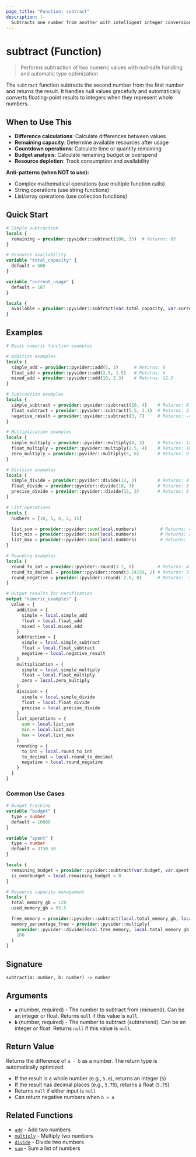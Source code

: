 ```yaml
---
page_title: "Function: subtract"
description: |-
  Subtracts one number from another with intelligent integer conversion
---
```


# subtract (Function)

> Performs subtraction of two numeric values with null-safe handling and automatic type optimization

The `subtract` function subtracts the second number from the first number and returns the result. It handles null values gracefully and automatically converts floating-point results to integers when they represent whole numbers.

## When to Use This

- **Difference calculations**: Calculate differences between values
- **Remaining capacity**: Determine available resources after usage
- **Countdown operations**: Calculate time or quantity remaining
- **Budget analysis**: Calculate remaining budget or overspend
- **Resource depletion**: Track consumption and availability

**Anti-patterns (when NOT to use):**
- Complex mathematical operations (use multiple function calls)
- String operations (use string functions)
- List/array operations (use collection functions)

## Quick Start

```terraform
# Simple subtraction
locals {
  remaining = provider::pyvider::subtract(100, 35)  # Returns: 65
}

# Resource availability
variable "total_capacity" {
  default = 500
}

variable "current_usage" {
  default = 187
}

locals {
  available = provider::pyvider::subtract(var.total_capacity, var.current_usage)  # Returns: 313
}
```

## Examples

```terraform
# Basic numeric function examples

# Addition examples
locals {
  simple_add = provider::pyvider::add(5, 3)      # Returns: 8
  float_add = provider::pyvider::add(2.5, 1.5)   # Returns: 4
  mixed_add = provider::pyvider::add(10, 2.3)    # Returns: 12.3
}

# Subtraction examples
locals {
  simple_subtract = provider::pyvider::subtract(10, 4)    # Returns: 6
  float_subtract = provider::pyvider::subtract(5.5, 2.1)  # Returns: 3.4
  negative_result = provider::pyvider::subtract(3, 7)     # Returns: -4
}

# Multiplication examples
locals {
  simple_multiply = provider::pyvider::multiply(4, 3)     # Returns: 12
  float_multiply = provider::pyvider::multiply(2.5, 4)    # Returns: 10
  zero_multiply = provider::pyvider::multiply(5, 0)       # Returns: 0
}

# Division examples
locals {
  simple_divide = provider::pyvider::divide(12, 3)        # Returns: 4
  float_divide = provider::pyvider::divide(10, 3)         # Returns: 3.333...
  precise_divide = provider::pyvider::divide(15, 3)       # Returns: 5
}

# List operations
locals {
  numbers = [10, 5, 8, 2, 15]

  list_sum = provider::pyvider::sum(local.numbers)         # Returns: 40
  list_min = provider::pyvider::min(local.numbers)         # Returns: 2
  list_max = provider::pyvider::max(local.numbers)         # Returns: 15
}

# Rounding examples
locals {
  round_to_int = provider::pyvider::round(3.7, 0)         # Returns: 4
  round_to_decimal = provider::pyvider::round(3.14159, 2) # Returns: 3.14
  round_negative = provider::pyvider::round(-2.6, 0)      # Returns: -3
}

# Output results for verification
output "numeric_examples" {
  value = {
    addition = {
      simple = local.simple_add
      float = local.float_add
      mixed = local.mixed_add
    }
    subtraction = {
      simple = local.simple_subtract
      float = local.float_subtract
      negative = local.negative_result
    }
    multiplication = {
      simple = local.simple_multiply
      float = local.float_multiply
      zero = local.zero_multiply
    }
    division = {
      simple = local.simple_divide
      float = local.float_divide
      precise = local.precise_divide
    }
    list_operations = {
      sum = local.list_sum
      min = local.list_min
      max = local.list_max
    }
    rounding = {
      to_int = local.round_to_int
      to_decimal = local.round_to_decimal
      negative = local.round_negative
    }
  }
}
```

### Common Use Cases

```terraform
# Budget tracking
variable "budget" {
  type = number
  default = 10000
}

variable "spent" {
  type = number
  default = 3750.50
}

locals {
  remaining_budget = provider::pyvider::subtract(var.budget, var.spent)  # 6249.50
  is_overbudget = local.remaining_budget < 0
}

# Resource capacity management
locals {
  total_memory_gb = 128
  used_memory_gb = 95.5

  free_memory = provider::pyvider::subtract(local.total_memory_gb, local.used_memory_gb)  # 32.5
  memory_percentage_free = provider::pyvider::multiply(
    provider::pyvider::divide(local.free_memory, local.total_memory_gb),
    100
  )
}
```

## Signature

`subtract(a: number, b: number) -> number`

## Arguments

- **`a`** (number, required) - The number to subtract from (minuend). Can be an integer or float. Returns `null` if this value is `null`.
- **`b`** (number, required) - The number to subtract (subtrahend). Can be an integer or float. Returns `null` if this value is `null`.

## Return Value

Returns the difference of `a - b` as a number. The return type is automatically optimized:
- If the result is a whole number (e.g., `5.0`), returns an integer (`5`)
- If the result has decimal places (e.g., `5.75`), returns a float (`5.75`)
- Returns `null` if either input is `null`
- Can return negative numbers when `b > a`

## Related Functions

- [`add`](./add.md) - Add two numbers
- [`multiply`](./multiply.md) - Multiply two numbers
- [`divide`](./divide.md) - Divide two numbers
- [`sum`](./sum.md) - Sum a list of numbers